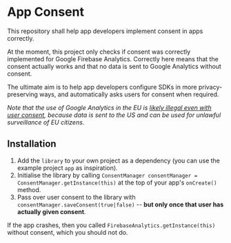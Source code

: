 # App Consent

This repository shall help app developers implement consent in apps correctly.

At the moment, this project only checks if consent was correctly implemented for Google Firebase Analytics. Correctly here means that the consent actually works and that no data is sent to Google Analytics without consent.

The ultimate aim is to help app developers configure SDKs in more privacy-preserving ways, and automatically asks users for consent when required.

*Note that the use of Google Analytics in the EU is [likely illegal even with user consent](https://noyb.eu/en/austrian-dsb-eu-us-data-transfers-google-analytics-illegal), because data is sent to the US and can be used for unlawful surveillance of EU citizens.*

## Installation

1. Add the `library` to your own project as a dependency (you can use the example project `app` as inspiration).
2. Initialise the library by calling `ConsentManager consentManager = ConsentManager.getInstance(this)` at the top of your app's `onCreate()` method.
3. Pass over user consent to the library with `consentManager.saveConsent(true|false)` -- **but only once that user has actually given consent**.

If the app crashes, then you called `FirebaseAnalytics.getInstance(this)` without consent, which you should not do.
